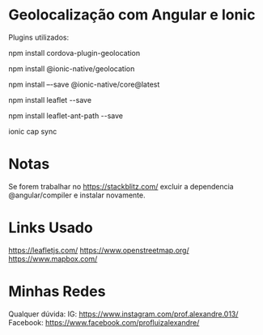 # Geolocalização com Angular e Ionic

Plugins utilizados:

npm install cordova-plugin-geolocation

npm install @ionic-native/geolocation

npm install –-save @ionic-native/core@latest

npm install leaflet --save

npm install leaflet-ant-path --save

ionic cap sync

# Notas

Se forem trabalhar no https://stackblitz.com/ excluir a dependencia @angular/compiler e instalar novamente.

# Links Usado
https://leafletjs.com/
https://www.openstreetmap.org/
https://www.mapbox.com/


# Minhas Redes
Qualquer dúvida:
IG: https://www.instagram.com/prof.alexandre.013/
Facebook: https://www.facebook.com/profluizalexandre/
